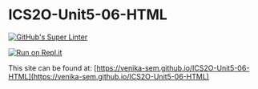 # ICS2O-Unit5-06-HTML

[![GitHub's Super Linter](https://github.com/venika-sem/ICS2O-Unit5-06-HTML/workflows/GitHub's%20Super%20Linter/badge.svg)](https://github.com/venika-sem/ICS2O-Unit5-06-HTML/actions)

[![Run on Repl.it](https://repl.it/badge/github/venika-sem/ICS2O-Unit5-06-HTML)](https://repl.it/github/venika-sem/ICS2O-Unit5-06-HTML)

This site can be found at: [https://venika-sem.github.io/ICS2O-Unit5-06-HTML](https://venika-sem.github.io/ICS2O-Unit5-06-HTML)
